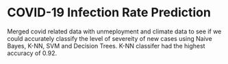# COVID-19 Infection Rate Prediction

Merged covid related data with unmeployment and climate data to see if we could accurately classify the level of severeity of new cases using Naive Bayes, K-NN, SVM and Decision Trees. K-NN classifer had the highest accuracy of 0.92.